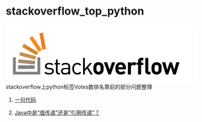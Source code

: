 # stackoverflow_top_python
![img](/images/01.png)
stackoverflow上python标签Votes数排名靠前的部分问题整理

1. [一句代码](https://github.com/helloted/stackoverflow_top_java/blob/master/content/a-code.md)

2. [Java中是“值传递”还是“引用传递”？](https://github.com/helloted/stackoverflow_top_java/blob/master/content/is-java-pass-by-reference-or-pass-by-value.md)

   ​


